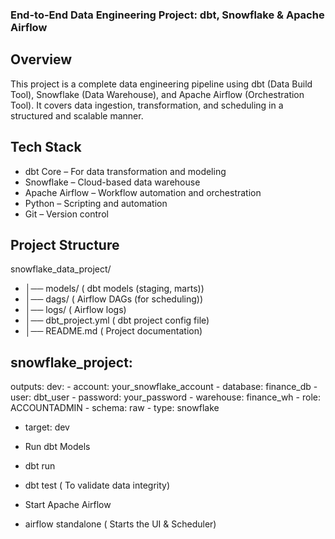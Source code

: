 ### End-to-End Data Engineering Project: dbt, Snowflake & Apache Airflow

## Overview
This project is a complete data engineering pipeline using dbt (Data Build Tool), Snowflake (Data Warehouse), and Apache Airflow (Orchestration Tool). It covers data ingestion, transformation, and scheduling in a structured and scalable manner.

## Tech Stack
- dbt Core – For data transformation and modeling
- Snowflake – Cloud-based data warehouse
- Apache Airflow – Workflow automation and orchestration
- Python – Scripting and automation
- Git – Version control
   
## Project Structure
 snowflake_data_project/
- │──  models/                                (  dbt models (staging, marts))
- │──  dags/                                  (   Airflow DAGs (for scheduling))
- │──  logs/                                  (   Airflow logs)
- │──  dbt_project.yml                        ( dbt project config file)
- │──  README.md                              ( Project documentation)


## snowflake_project:
  outputs:
    dev:
     -  account: your_snowflake_account
     -  database: finance_db
     -  user: dbt_user
     -  password: your_password
     -  warehouse: finance_wh
     -  role: ACCOUNTADMIN
     -  schema: raw
     -  type: snowflake
-   target: dev
- Run dbt Models

- dbt run
- dbt test  ( To validate data integrity)
- Start Apache Airflow

- airflow standalone  ( Starts the UI & Scheduler)
